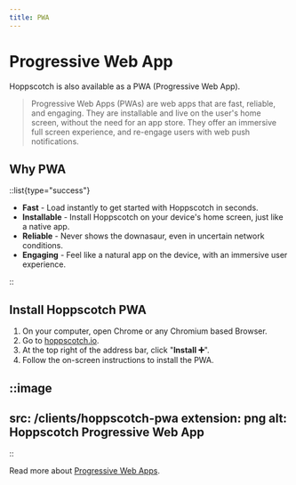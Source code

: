 ```yaml
---
title: PWA
---
```


# Progressive Web App

Hoppscotch is also available as a PWA (Progressive Web App).

> Progressive Web Apps (PWAs) are web apps that are fast, reliable, and engaging. They are installable and live on the user's home screen, without the need for an app store. They offer an immersive full screen experience, and re-engage users with web push notifications.

## Why PWA

::list{type="success"}

- **Fast** - Load instantly to get started with Hoppscotch in seconds.
- **Installable** - Install Hoppscotch on your device's home screen, just like a native app.
- **Reliable** - Never shows the downasaur, even in uncertain network conditions.
- **Engaging** - Feel like a natural app on the device, with an immersive user experience.

::

## Install Hoppscotch PWA

1. On your computer, open Chrome or any Chromium based Browser.
2. Go to [hoppscotch.io](https://hoppscotch.io).
3. At the top right of the address bar, click "**Install ➕**".
4. Follow the on-screen instructions to install the PWA.

::image
---
src: /clients/hoppscotch-pwa
extension: png
alt: Hoppscotch Progressive Web App
---
::

Read more about [Progressive Web Apps](https://web.dev/progressive-web-apps).
